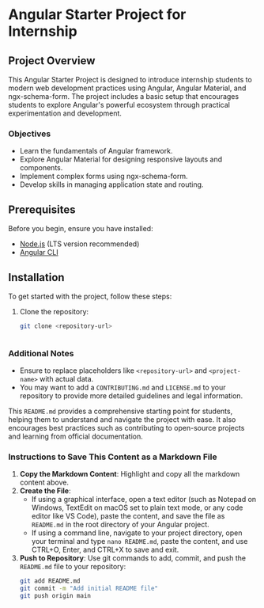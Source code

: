 # Angular Starter Project for Internship

## Project Overview
This Angular Starter Project is designed to introduce internship students to modern web development practices using Angular, Angular Material, and ngx-schema-form. The project includes a basic setup that encourages students to explore Angular's powerful ecosystem through practical experimentation and development.

### Objectives
- Learn the fundamentals of Angular framework.
- Explore Angular Material for designing responsive layouts and components.
- Implement complex forms using ngx-schema-form.
- Develop skills in managing application state and routing.

## Prerequisites
Before you begin, ensure you have installed:
- [Node.js](https://nodejs.org/en/) (LTS version recommended)
- [Angular CLI](https://angular.io/cli)

## Installation
To get started with the project, follow these steps:
1. Clone the repository:
   ```bash
   git clone <repository-url>



### Additional Notes
- Ensure to replace placeholders like `<repository-url>` and `<project-name>` with actual data.
- You may want to add a `CONTRIBUTING.md` and `LICENSE.md` to your repository to provide more detailed guidelines and legal information.

This `README.md` provides a comprehensive starting point for students, helping them to understand and navigate the project with ease. It also encourages best practices such as contributing to open-source projects and learning from official documentation.



### Instructions to Save This Content as a Markdown File

1. **Copy the Markdown Content**: Highlight and copy all the markdown content above.
2. **Create the File**:
   - If using a graphical interface, open a text editor (such as Notepad on Windows, TextEdit on macOS set to plain text mode, or any code editor like VS Code), paste the content, and save the file as `README.md` in the root directory of your Angular project.
   - If using a command line, navigate to your project directory, open your terminal and type `nano README.md`, paste the content, and use CTRL+O, Enter, and CTRL+X to save and exit.
3. **Push to Repository**: Use git commands to add, commit, and push the `README.md` file to your repository:
   ```bash
   git add README.md
   git commit -m "Add initial README file"
   git push origin main

